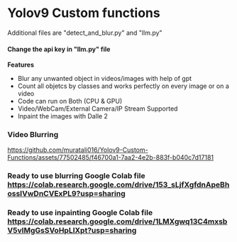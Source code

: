  # Yolov9 Custom functions 
Additional files are "detect_and_blur.py" and "llm.py"

#### Change the api key in "llm.py" file

**Features**
* Blur any unwanted object in videos/images with help of gpt
* Count all objetcs by classes and works perfectly on every image or on a video
* Code can run on Both (CPU & GPU)
* Video/WebCam/External Camera/IP Stream Supported
* Inpaint the images with Dalle 2


### Video Blurring

https://github.com/muratali016/Yolov9-Custom-Functions/assets/77502485/f46700a1-7aa2-4e2b-883f-b040c7d17181


### Ready to use blurring Google Colab file https://colab.research.google.com/drive/153_sLjfXgfdnApeBhossIVwDnCVExPL9?usp=sharing

### Ready to use inpainting Google Colab file https://colab.research.google.com/drive/1LMXgwq13C4mxsbV5vlMgGsSVoHpLIXpt?usp=sharing


